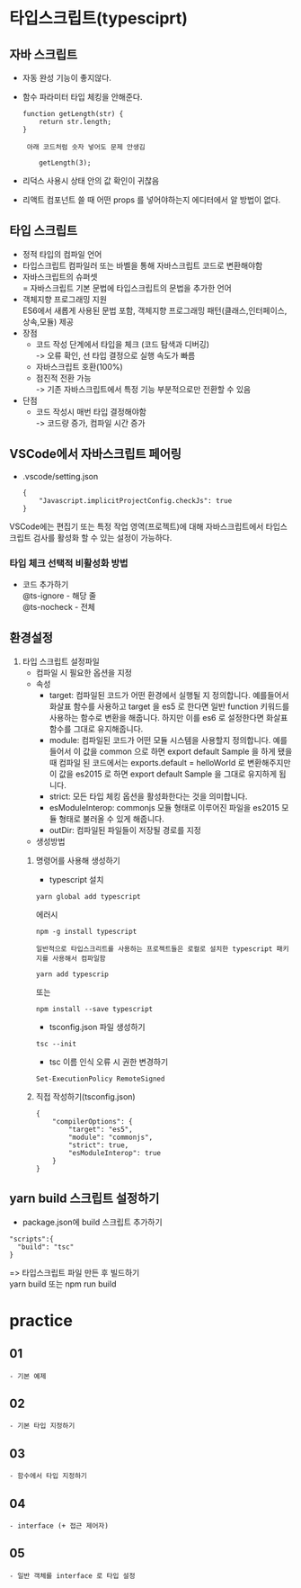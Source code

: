 
# 타입스크립트(typesciprt)

## 자바 스크립트
 - 자동 완성 기능이 좋지않다.
 - 함수 파라미터 타입 체킹을 안해준다.
    ```
    function getLength(str) {
        return str.length;
    }
    ```
        아래 코드처럼 숫자 넣어도 문제 안생김
    ```
        getLength(3);
    ```

 - 리덕스 사용시 상태 안의 값 확인이 귀찮음

 - 리액트 컴포넌트 쓸 때 어떤 props 를 넣어야하는지 에디터에서 알 방법이 없다.

## 타입 스크립트
   - 정적 타입의 컴파일 언어  
   - 타입스크립트 컴파일러 또는 바벨을 통해 자바스크립트 코드로 변환해야함  
   - 자바스크립트의 슈퍼셋  
       = 자바스크립트 기본 문법에 타입스크립트의 문법을 추가한 언어  
   - 객체지향 프로그래밍 지원  
       ES6에서 새롭게 사용된 문법 포함, 객체지향 프로그래밍 패턴(클래스,인터페이스,상속,모듈) 제공  
   - 장점
       - 코드 작성 단계에서 타입을 체크  (코드 탐색과 디버깅)   
           -> 오류 확인, 선 타입 결정으로 실행 속도가 빠름  
       - 자바스크립트 호환(100%)  
       - 점진적 전환 가능  
           -> 기존 자바스크립트에서 특정 기능 부분적으로만 전환할 수 있음  
   - 단점  
       - 코드 작성시 매번 타입 결정해야함  
           -> 코드량 증가, 컴파일 시간 증가  

## VSCode에서 자바스크립트 페어링

- .vscode/setting.json
    ```
    {
        "Javascript.implicitProjectConfig.checkJs": true
    }
    ```
VSCode에는 편집기 또는 특정 작업 영역(프로젝트)에 대해 자바스크립트에서 타입스크립트 검사를 활성화 할 수 있는 설정이 가능하다.

### 타입 체크 선택적 비활성화 방법
- 코드 추가하기  
@ts-ignore - 해당 줄  
@ts-nocheck - 전체  

## 환경설정
1. 타입 스크립트 설정파일
    - 컴파일 시 필요한 옵션을 지정
    - 속성
        - target: 컴파일된 코드가 어떤 환경에서 실행될 지 정의합니다. 예를들어서 화살표 함수를 사용하고 target 을 es5 로 한다면 일반 function 키워드를 사용하는 함수로 변환을 해줍니다. 하지만 이를 es6 로 설정한다면 화살표 함수를 그대로 유지해줍니다.
        - module: 컴파일된 코드가 어떤 모듈 시스템을 사용할지 정의합니다. 예를 들어서 이 값을 common 으로 하면 export default Sample 을 하게 됐을 때 컴파일 된 코드에서는 exports.default = helloWorld 로 변환해주지만 이 값을 es2015 로 하면 export default Sample 을 그대로 유지하게 됩니다.
        - strict: 모든 타입 체킹 옵션을 활성화한다는 것을 의미합니다.
        - esModuleInterop: commonjs 모듈 형태로 이루어진 파일을 es2015 모듈 형태로 불러올 수 있게 해줍니다.
        - outDir: 컴파일된 파일들이 저장될 경로를 지정
    - 생성방법
    1. 명령어를 사용해 생성하기  
        - typescript 설치  
        ```
        yarn global add typescript
        ```
        에러시   
        ```
        npm -g install typescript
        ```
        `일반적으로 타입스크리트를 사용하는 프로젝트들은 로컬로 설치한 typescript 패키지를 사용해서 컴파일함`
        ```
        yarn add typescrip
        ```
        또는
        ```
        npm install --save typescript
        ```
        - tsconfig.json 파일 생성하기  
        ```
        tsc --init
        ```
        * tsc 이름 인식 오류 시 권한 변경하기  
        ```
        Set-ExecutionPolicy RemoteSigned
        ```
        
    2. 직접 작성하기(tsconfig.json)  
        ```
        {
            "compilerOptions": {
                "target": "es5",
                "module": "commonjs",
                "strict": true,
                "esModuleInterop": true
            }
        }
        ```
## yarn build 스크립트 설정하기
  - package.json에 build 스크립트 추가하기
  ```
  "scripts":{
    "build": "tsc"
  }
  ```
  => 타입스크립트 파일 만든 후 빌드하기  
   yarn build 또는 npm run build




# practice
## 01
    - 기본 예제
## 02 
    - 기본 타입 지정하기
## 03
    - 함수에서 타입 지정하기
## 04 
    - interface (+ 접근 제어자)
## 05 
    - 일반 객체를 interface 로 타입 설정

